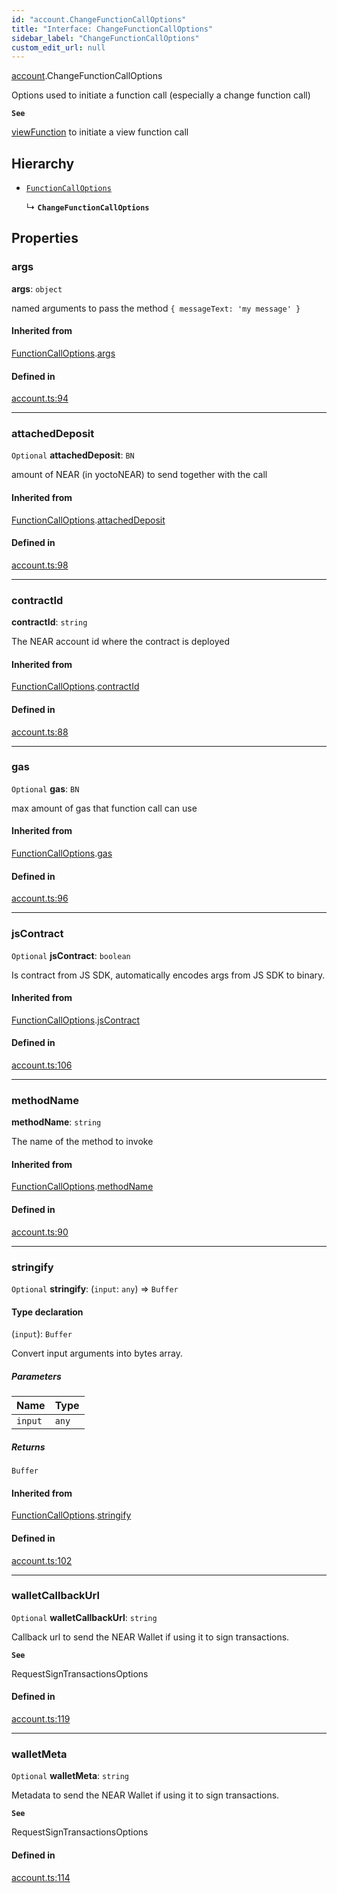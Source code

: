 ```yaml
---
id: "account.ChangeFunctionCallOptions"
title: "Interface: ChangeFunctionCallOptions"
sidebar_label: "ChangeFunctionCallOptions"
custom_edit_url: null
---
```


[account](../modules/account.md).ChangeFunctionCallOptions

Options used to initiate a function call (especially a change function call)

**`See`**

[viewFunction](../classes/account.Account.md#viewfunction) to initiate a view function call

## Hierarchy

- [`FunctionCallOptions`](account.FunctionCallOptions.md)

  ↳ **`ChangeFunctionCallOptions`**

## Properties

### args

 **args**: `object`

named arguments to pass the method `{ messageText: 'my message' }`

#### Inherited from

[FunctionCallOptions](account.FunctionCallOptions.md).[args](account.FunctionCallOptions.md#args)

#### Defined in

[account.ts:94](https://github.com/near/near-api-js/blob/ef6d7fbf/packages/near-api-js/src/account.ts#L94)

___

### attachedDeposit

 `Optional` **attachedDeposit**: `BN`

amount of NEAR (in yoctoNEAR) to send together with the call

#### Inherited from

[FunctionCallOptions](account.FunctionCallOptions.md).[attachedDeposit](account.FunctionCallOptions.md#attacheddeposit)

#### Defined in

[account.ts:98](https://github.com/near/near-api-js/blob/ef6d7fbf/packages/near-api-js/src/account.ts#L98)

___

### contractId

 **contractId**: `string`

The NEAR account id where the contract is deployed

#### Inherited from

[FunctionCallOptions](account.FunctionCallOptions.md).[contractId](account.FunctionCallOptions.md#contractid)

#### Defined in

[account.ts:88](https://github.com/near/near-api-js/blob/ef6d7fbf/packages/near-api-js/src/account.ts#L88)

___

### gas

 `Optional` **gas**: `BN`

max amount of gas that function call can use

#### Inherited from

[FunctionCallOptions](account.FunctionCallOptions.md).[gas](account.FunctionCallOptions.md#gas)

#### Defined in

[account.ts:96](https://github.com/near/near-api-js/blob/ef6d7fbf/packages/near-api-js/src/account.ts#L96)

___

### jsContract

 `Optional` **jsContract**: `boolean`

Is contract from JS SDK, automatically encodes args from JS SDK to binary.

#### Inherited from

[FunctionCallOptions](account.FunctionCallOptions.md).[jsContract](account.FunctionCallOptions.md#jscontract)

#### Defined in

[account.ts:106](https://github.com/near/near-api-js/blob/ef6d7fbf/packages/near-api-js/src/account.ts#L106)

___

### methodName

 **methodName**: `string`

The name of the method to invoke

#### Inherited from

[FunctionCallOptions](account.FunctionCallOptions.md).[methodName](account.FunctionCallOptions.md#methodname)

#### Defined in

[account.ts:90](https://github.com/near/near-api-js/blob/ef6d7fbf/packages/near-api-js/src/account.ts#L90)

___

### stringify

 `Optional` **stringify**: (`input`: `any`) => `Buffer`

#### Type declaration

(`input`): `Buffer`

Convert input arguments into bytes array.

##### Parameters

| Name | Type |
| :------ | :------ |
| `input` | `any` |

##### Returns

`Buffer`

#### Inherited from

[FunctionCallOptions](account.FunctionCallOptions.md).[stringify](account.FunctionCallOptions.md#stringify)

#### Defined in

[account.ts:102](https://github.com/near/near-api-js/blob/ef6d7fbf/packages/near-api-js/src/account.ts#L102)

___

### walletCallbackUrl

 `Optional` **walletCallbackUrl**: `string`

Callback url to send the NEAR Wallet if using it to sign transactions.

**`See`**

RequestSignTransactionsOptions

#### Defined in

[account.ts:119](https://github.com/near/near-api-js/blob/ef6d7fbf/packages/near-api-js/src/account.ts#L119)

___

### walletMeta

 `Optional` **walletMeta**: `string`

Metadata to send the NEAR Wallet if using it to sign transactions.

**`See`**

RequestSignTransactionsOptions

#### Defined in

[account.ts:114](https://github.com/near/near-api-js/blob/ef6d7fbf/packages/near-api-js/src/account.ts#L114)
